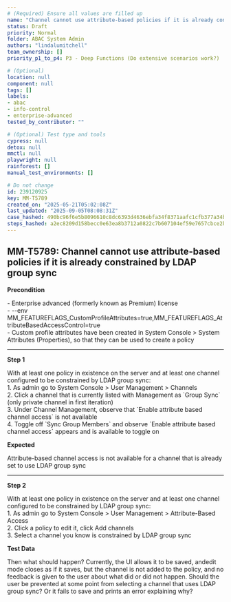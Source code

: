 ```yaml
---
# (Required) Ensure all values are filled up
name: "Channel cannot use attribute-based policies if it is already constrained by LDAP group sync"
status: Draft
priority: Normal
folder: ABAC System Admin
authors: "lindalumitchell"
team_ownership: []
priority_p1_to_p4: P3 - Deep Functions (Do extensive scenarios work?)

# (Optional)
location: null
component: null
tags: []
labels:
- abac
- info-control
- enterprise-advanced
tested_by_contributor: ""

# (Optional) Test type and tools
cypress: null
detox: null
mmctl: null
playwright: null
rainforest: []
manual_test_environments: []

# Do not change
id: 239120925
key: MM-T5789
created_on: "2025-05-21T05:02:08Z"
last_updated: "2025-09-05T08:08:31Z"
case_hashed: 490bc96f6e5b8096610c8dc6393d4636ebfa34f8371aafc1cfb377a34b48969c60961100394d705deb53250d4501acdf
steps_hashed: a2ec8209d158becc0e63ea8b3712a0822c7b607104ef59e7657cbce2bf0d6d0a24e47cc42751d30f2f47c5eb8a0678d9
---
```


<!-- (Auto-generated) Based on frontmatter's "key" and "name" -->

## MM-T5789: Channel cannot use attribute-based policies if it is already constrained by LDAP group sync

**Precondition**

\- Enterprise advanced (formerly known as Premium) license\
\- --env MM\_FEATUREFLAGS\_CustomProfileAttributes=true,MM\_FEATUREFLAGS\_AttributeBasedAccessControl=true\
\- Custom profile attributes have been created in System Console > System ​Attributes (Properties), so that they can be used to create a policy

---

**Step 1**

With at least one policy in existence on the server and at least one channel configured to be constrained by LDAP group sync:\
1\. As admin go to System Console > User Management > Channels\
2\. Click a channel that is currently listed with Management as \`Group Sync\` (only private channel in first iteration)\
3\. Under Channel Management, observe that \`Enable attribute based channel access\` is not available\
4\. Toggle off \`Sync Group Members\` and ​observe \`Enable attribute based channel access\` appears and is available to ​toggle on

**Expected**

Attribute-based channel access is not available for a channel that is already set to use LDAP group sync

---

**Step 2**

With at least one policy in existence on the server and at least one channel configured to be constrained by LDAP group sync:\
1\. As admin go to System Console > User Management > Attribute-Based Access\
2\. Click a policy to edit it, click Add channels\
3\. Select a channel you know is constrained by LDAP group sync

**Test Data**

Then what should happen? Currently, the UI allows it to be saved, ​and ​edit mode closes as if it saves, but the channel is not added to the policy, and no feedback is given to the user about what did or did not happen. Should the user be prevented at some point from selecting a channel that ​uses ​LDAP group sync? Or ​it fails to save and prints an error explaining why?
